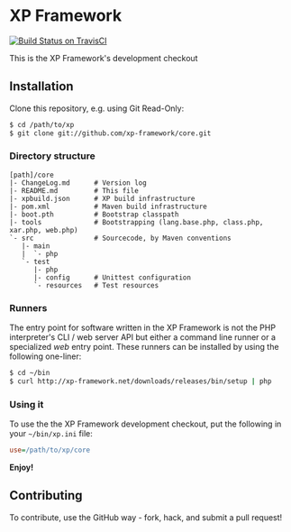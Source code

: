 XP Framework
============
[![Build Status on TravisCI](https://secure.travis-ci.org/xp-framework/core.png)](http://travis-ci.org/xp-framework/core)

This is the XP Framework's development checkout

Installation
------------
Clone this repository, e.g. using Git Read-Only:

```sh
$ cd /path/to/xp
$ git clone git://github.com/xp-framework/core.git
```

### Directory structure
```
[path]/core
|- ChangeLog.md      # Version log
|- README.md         # This file
|- xpbuild.json      # XP build infrastructure
|- pom.xml           # Maven build infrastructure
|- boot.pth          # Bootstrap classpath
|- tools             # Bootstrapping (lang.base.php, class.php, xar.php, web.php)
`- src               # Sourcecode, by Maven conventions
   |- main
   |  `- php
   `- test
      |- php
      |- config      # Unittest configuration
      `- resources   # Test resources
```

### Runners
The entry point for software written in the XP Framework is not the PHP
interpreter's CLI / web server API but either a command line runner or
a specialized *web* entry point. These runners can be installed by using
the following one-liner:

```sh
$ cd ~/bin
$ curl http://xp-framework.net/downloads/releases/bin/setup | php
```

### Using it
To use the the XP Framework development checkout, put the following
in your `~/bin/xp.ini` file:

```ini
use=/path/to/xp/core
```

**Enjoy!**

Contributing
------------
To contribute, use the GitHub way - fork, hack, and submit a pull request!
